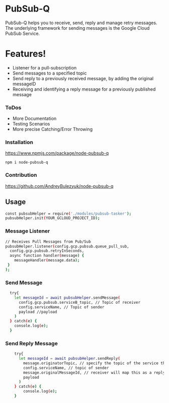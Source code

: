 # PubSub-Q

PubSub-Q helps you to receive, send, reply and manage retry messages. The underlying framework for sending messages is the Google Cloud PubSub Service. 

# Features!

  - Listener for a pull-subscription 
  - Send messages to a specified topic
  - Send reply to a previously received message, by adding the original messageID
  - Receiving and identifying a reply message for a previously published message

### ToDos
 - More Documentation
 - Testing Scenarios
 - More precise Catching/Error Throwing

### Installation

https://www.npmjs.com/package/node-pubsub-q

`` npm i node-pubsub-q ``

### Contribution

https://github.com/AndreyBulezyuk/node-pubsub-q

## Usage

```sh 
const pubsubHelper = require('./modules/pubsub-tasker'); 
pubsubHelper.init(YOUR_GCLOUD_PROJECT_ID);
```

### Message Listener
```sh
// Receives Pull Messages from Pub/Sub
pubsubHelper.listener(config.gcp.pubsub.queue_pull_sub,
  config.gcp.pubsub.retryInSeconds,
  async function handler(message) {
    messageHandler(message.data);    
 }
);
```

### Send Message
```sh
  try{
    let messageId = await pubsubHelper.sendMessage(
      config.gcp.pubsub.serviceB_topic, // Topic of receiver
      config.serviceName, // Topic of sender
      payload //payload
    )
  } catch(e) {
    console.log(e);
  }
```


### Send Reply Message

```sh
    try{
      let messageId = await pubsubHelper.sendReply(
        message.originatorTopic, // specify the topic of the service that should receive this reply
        config.serviceName, // topic of sender
        message.originalMessageId, // receiver will map this as a reply by using the original Message Id
        payload
      )
    } catch(e) {
        console.log(e);
    }
```